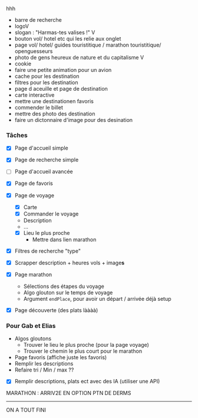  hhh

- barre de recherche
- logoV
- slogan : "Harmas-tes valises !" V
- bouton vol/ hotel etc qui les relie aux onglet
- page  vol/ hotel/ guides touristitique / marathon touristitique/ openguesseurs 
- photo de gens heureux de nature et du capitalisme   V
- cookie
- faire une petite animation pour un avion
- cache pour les destination
- filtres pour les destination
- page d aceuille et page de destination
- carte interactive 
- mettre une destinationen favoris 
- commender le billet
- mettre des photo des destination
- faire un dictonnaire d'image pour des desination 



### Tâches

- [x] Page d'accueil simple
- [x] Page de recherche simple
- [ ] Page d'accueil avancée
- [x] Page de favoris
- [x] Page de voyage
  - [x] Carte
  - [x] Commander le voyage
  - Description
  - ...
  - [x] Lieu le plus proche
    - Mettre dans lien marathon
- [x] Filtres de recherche "type"
- [x] Scrapper description + heures vols + image**s**
- [x] Page marathon
  - Sélections des étapes du voyage
  - Algo glouton sur le temps de voyage
  - Argument `endPlace`, pour avoir un départ / arrivée déjà setup
- [x] Page découverte (des plats làààà)


### Pour Gab et Elias

- Algos gloutons
  - Trouver le lieu le plus proche (pour la page voyage)
  - Trouver le chemin le plus court pour le marathon
- Page favoris (affiche juste les favoris)
- Remplir les descriptions
- Refaire tri / Min / max ??
-[x] Remplir descriptions, plats ect avec des IA (utiliser une API)


MARATHON : ARRIV2E EN OPTION PTN DE DERMS



---- 

ON A TOUT FINI
